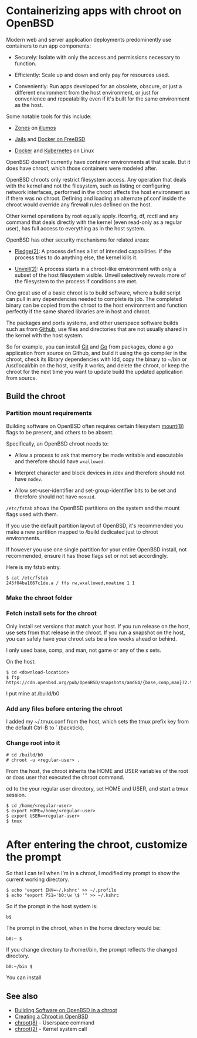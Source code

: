 # Containerizing apps with chroot on OpenBSD

Modern web and server application deployments predominently use
containers to run app components:

- Securely: Isolate with only the access and permissions necessary to
  function.

- Efficiently: Scale up and down and only pay for resources used.

- Conveniently: Run apps developed for an obsolete, obscure, or just a
  different environment from the host environment, or just for
  convenience and repeatability even if it's built for the same
  environment as the host.

Some notable tools for this include:

- [Zones](https://illumos.org/docs/about/features/#native-zones) on
  [illumos](https://illumos.org)

- [Jails](https://docs.freebsd.org/en/books/handbook/jails) and
  [Docker on FreeBSD](https://wiki.freebsd.org/Docker)

- [Docker](https://www.docker.com) and
  [Kubernetes](https://kubernetes.io) on Linux

OpenBSD doesn't currently have container environments at that
scale. But it does have chroot, which those containers were modeled
after.

OpenBSD chroots only restrict filesystem access. Any operation that
deals with the kernel and not the filesystem, such as listing or
configuring network interfaces, performed in the chroot affects the
host environment as if there was no chroot. Defining and loading an
alternate pf.conf inside the chroot would override any firewall rules
defined on the host.

Other kernel operations by root equally apply. ifconfig, df, rcctl and
any command that deals directly with the kernel (even read-only as a
regular user), has full access to everything as in the host system.

OpenBSD has other security mechanisms for related areas:

- [Pledge(2)](https://man.openbsd.org/pledge): A process defines a
  list of intended capabilities. If the process tries to do anything
  else, the kernel kills it.

- [Unveil(2)](https://man.openbsd.org/unveil): A process starts in a
  chroot-like environment with only a subset of the host filesystem
  visible. Unveil selectively reveals more of the filesystem to the
  process if conditions are met.

One great use of a basic chroot is to build software, where a build
script can pull in any dependencies needed to complete its job. The
completed binary can be copied from the chroot to the host environment
and function perfectly if the same shared libraries are in host and
chroot.

The packages and ports systems, and other userspace software builds
such as from [Github](https://github.com), use files and directories
that are not usually shared in the kernel with the host system.

So for example, you can install [Git](https://git-scm.com) and
[Go](https://go.dev) from packages, clone a go application from source
on Github, and build it using the go compiler in the chroot, check its
library dependencies with ldd, copy the binary to ~/bin or
/usr/local/bin on the host, verify it works, and delete the chroot, or
keep the chroot for the next time you want to update build the updated
application from source.

## Build the chroot

### Partition mount requirements

Building software on OpenBSD often requires certain filesystem
[mount(8)](https://man.openbsd.org/mount) 
flags to be present, and others to be absent.

Specifically, an OpenBSD chroot needs to:

- Allow a process to ask that memory be made writable and executable
  and therefore should have `wxallowed`.

- Interpret character and block devices in /dev and therefore should
  not have `nodev`.

- Allow set-user-identifier and set-group-identifier bits to be set
  and therefore should not have `nosuid`.

`/etc/fstab` shows the OpenBSD partitions on the system and the mount
flags used with them.

If you use the default partition layout of OpenBSD, it's recommended
you make a new partition mapped to /build dedicated just to chroot environments.

If however you use one single partition for your entire OpenBSD
install, not recommended, ensure it has those flags set or not set
accordingly.

Here is my fstab entry. 

```
$ cat /etc/fstab
245f04ba1667c1de.a / ffs rw,wxallowed,noatime 1 1
```

### Make the chroot folder

### Fetch install sets for the chroot

Only install set versions that match your host. If you run release on
the host, use sets from that release in the chroot. If you run a
snapshot on the host, you can safely have your chroot sets be a few
weeks ahead or behind.


I only used base, comp, and man, not game or any of the x sets.

On the host:

```
$ cd <download-location>
$ ftp https://cdn.openbsd.org/pub/OpenBSD/snapshots/amd64/{base,comp,man}72.tgz
```

I put mine at /build/b0


### Add any files before entering the chroot

I added my ~/.tmux.conf from the host, which sets the tmux prefix key
from the default Ctrl-B to ` (backtick).


### Change root into it

```
# cd /build/b0
# chroot -u <regular-user> .
```

From the host, the chroot inherits the HOME and USER variables of the
root or doas user that executed the chroot command.

cd to the your regular user directory, set HOME and USER, and start a
tmux session.
```
$ cd /home/<regular-user>
$ export HOME=/home/<regular-user>
$ export USER=<regular-user>
$ tmux
```

# After entering the chroot, customize the prompt

So that I can tell when I'm in a chroot, I modified my prompt to show
the current working directory.

```
$ echo 'export ENV=~/.kshrc' >> ~/.profile
$ echo "export PS1='b0:\w \$ '" >> ~/.kshrc
```

So if the prompt in the host system is:

```
b$
```

The prompt in the chroot, when in the home directory would be:

```
b0:~ $ 
```

If you change directory to /home/<regular-user>/bin, the prompt
reflects the changed directory.

```
b0:~/bin $ 
```

You can install 


## See also

* [Building Software on OpenBSD in a chroot](https://eradman.com/posts/chroot-builds.html)
* [Creating a Chroot in OpenBSD](https://www.tubsta.com/2020/01/creating-a-chroot-in-openbsd)
* [chroot(8)](https://man.openbsd.org/chroot) - Userspace command
* [chroot(2)](https://man.openbsd.org/chroot.2) - Kernel system call
